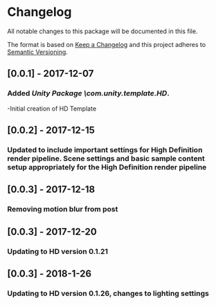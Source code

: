 # Changelog
All notable changes to this package will be documented in this file.

The format is based on [Keep a Changelog](http://keepachangelog.com/en/1.0.0/)
and this project adheres to [Semantic Versioning](http://semver.org/spec/v2.0.0.html).

## [0.0.1] - 2017-12-07

### Added *Unity Package \com.unity.template.HD*.

-Initial creation of HD Template

## [0.0.2] - 2017-12-15

### Updated to include important settings for High Definition render pipeline. Scene settings and basic sample content setup appropriately for the High Definition render pipeline

## [0.0.3] - 2017-12-18

### Removing motion blur from post 

## [0.0.3] - 2017-12-20

### Updating to HD version 0.1.21


## [0.0.3] - 2018-1-26

### Updating to HD version 0.1.26, changes to lighting settings

